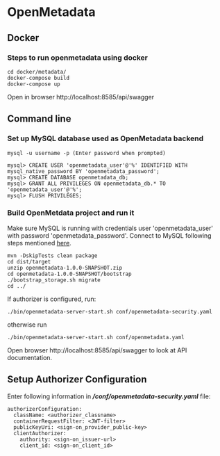 # OpenMetadata

## Docker
### Steps to run openmetadata using docker
```shell
cd docker/metadata/
docker-compose build
docker-compose up
```
Open in browser http://localhost:8585/api/swagger

## Command line
### Set up MySQL database used as OpenMetadata backend
```shell
mysql -u username -p (Enter password when prompted)

mysql> CREATE USER 'openmetadata_user'@'%' IDENTIFIED WITH mysql_native_password BY 'openmetadata_password';
mysql> CREATE DATABASE openmetadata_db;
mysql> GRANT ALL PRIVILEGES ON openmetadata_db.* TO 'openmetadata_user'@'%';
mysql> FLUSH PRIVILEGES;
```

### Build OpenMetdata project and run it
Make sure MySQL is running with credentials user 'openmetadata_user' with password 'openmetadata_password'.
Connect to MySQL following steps mentioned [here](#steps-to-connect-mysql).


```shells
mvn -DskipTests clean package
cd dist/target
unzip openmetadata-1.0.0-SNAPSHOT.zip
cd openmetadata-1.0.0-SNAPSHOT/bootstrap
./bootstrap_storage.sh migrate
cd ../
```
If authorizer is configured, run:
```
./bin/openmetadata-server-start.sh conf/openmetadata-security.yaml
```
otherwise run
```
./bin/openmetadata-server-start.sh conf/openmetadata.yaml
```
Open browser http://localhost:8585/api/swagger to look at API documentation.

## Setup Authorizer Configuration
Enter following information in ***/conf/openmetadata-security.yaml*** file:
```
authorizerConfiguration:
  className: <authorizer_classname>
  containerRequestFilter: <JWT-filter>
  publicKeyUri: <sign-on_provider_public-key>
  clientAuthorizer:
    authority: <sign-on_issuer-url>
    client_id: <sign-on_client_id>
```
